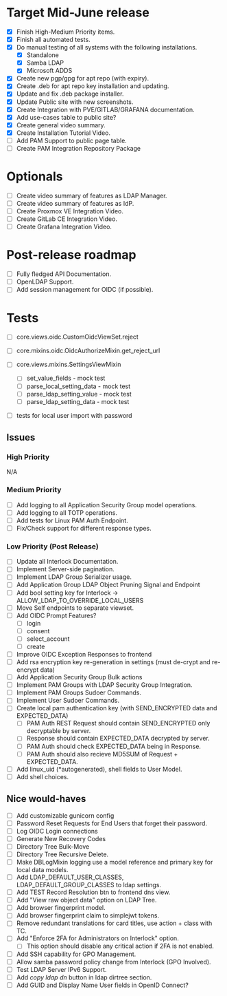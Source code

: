 # Target Mid-June release
* [x] Finish High-Medium Priority items.
* [x] Finish all automated tests.
* [x] Do manual testing of all systems with the following installations.
	* [x] Standalone
	* [x] Samba LDAP
	* [x] Microsoft ADDS
* [x] Create new pgp/gpg for apt repo (with expiry).
* [x] Create .deb for apt repo key installation and updating.
* [x] Update and fix .deb package installer.
* [x] Update Public site with new screenshots.
* [x] Create Integration with PVE/GITLAB/GRAFANA documentation.
* [x] Add use-cases table to public site?
* [x] Create general video summary.
* [x] Create Installation Tutorial Video.
* [ ] Add PAM Support to public page table.
* [ ] Create PAM Integration Repository Package

# Optionals
* [ ] Create video summary of features as LDAP Manager.
* [ ] Create video summary of features as IdP.
* [ ] Create Proxmox VE Integration Video.
* [ ] Create GitLab CE Integration Video.
* [ ] Create Grafana Integration Video.

# Post-release roadmap
* [ ] Fully fledged API Documentation.
* [ ] OpenLDAP Support.
* [ ] Add session management for OIDC (if possible).

# Tests
* [ ] core.views.oidc.CustomOidcViewSet.reject
* [ ] core.mixins.oidc.OidcAuthorizeMixin.get_reject_url
* [ ] core.views.mixins.SettingsViewMixin
	* [ ] set_value_fields - mock test
	* [ ] parse_local_setting_data - mock test
	* [ ] parse_ldap_setting_value - mock test
	* [ ] parse_ldap_setting_data - mock test
* [ ] tests for local user import with password


## Issues
### High Priority
N/A

### Medium Priority
* [ ] Add logging to all Application Security Group model operations.
* [ ] Add logging to all TOTP operations.
* [ ] Add tests for Linux PAM Auth Endpoint.
* [ ] Fix/Check support for different response types.

### Low Priority (Post Release)
* [ ] Update all Interlock Documentation.
* [ ] Implement Server-side pagination.
* [ ] Implement LDAP Group Serializer usage.
* [ ] Add Application Group LDAP Object Pruning Signal and Endpoint
* [ ] Add bool setting key for Interlock -> ALLOW_LDAP_TO_OVERRIDE_LOCAL_USERS
* [ ] Move Self endpoints to separate viewset.
* [ ] Add OIDC Prompt Features?
	* [ ] login <d>
	* [ ] consent <d>
	* [ ] select_account <n>
	* [ ] create <n>
* [ ] Improve OIDC Exception Responses to frontend
* [ ] Add rsa encryption key re-generation in settings (must de-crypt and re-encrypt data)
* [ ] Add Application Security Group Bulk actions
* [ ] Implement PAM Groups with LDAP Security Group Integration.
* [ ] Implement PAM Groups Sudoer Commands.
* [ ] Implement User Sudoer Commands.
* [ ] Create local pam authentication key (with SEND_ENCRYPTED data and EXPECTED_DATA)
  * [ ] PAM Auth REST Request should contain SEND_ENCRYPTED only decryptable by server.
  * [ ] Response should contain EXPECTED_DATA decrypted by server.
  * [ ] PAM Auth should check EXPECTED_DATA being in Response.
  * [ ] PAM Auth should also recieve MD5SUM of Request + EXPECTED_DATA.
* [ ] Add linux_uid (*autogenerated), shell fields to User Model.
* [ ] Add shell choices.

## Nice would-haves
* [ ] Add customizable gunicorn config
* [ ] Password Reset Requests for End Users that forget their password.
* [ ] Log OIDC Login connections
* [ ] Generate New Recovery Codes
* [ ] Directory Tree Bulk-Move
* [ ] Directory Tree Recursive Delete.
* [ ] Make DBLogMixin logging use a model reference and primary key for local data models.
* [ ] Add LDAP_DEFAULT_USER_CLASSES, LDAP_DEFAULT_GROUP_CLASSES to ldap settings.
* [ ] Add TEST Record Resolution btn to frontend dns view.
* [ ] Add "View raw object data" option on LDAP Tree.
* [ ] Add browser fingerprint model.
* [ ] Add browser fingerprint claim to simplejwt tokens.
* [ ] Remove redundant translations for card titles, use action + class with TC.
* [ ] Add "Enforce 2FA for Administrators on Interlock" option.
	* [ ] This option should disable any critical action if 2FA is not enabled.
* [ ] Add SSH capability for GPO Management.
* [ ] Allow samba password policy change from Interlock (GPO Involved).
* [ ] Test LDAP Server IPv6 Support.
* [ ] Add *copy ldap dn* button in ldap dirtree section.
* [ ] Add GUID and Display Name User fields in OpenID Connect?
